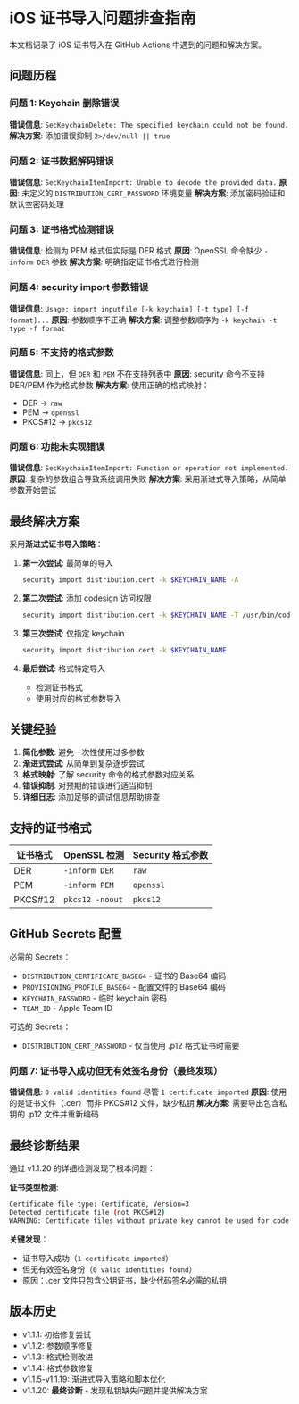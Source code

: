 # iOS 证书导入问题排查指南

本文档记录了 iOS 证书导入在 GitHub Actions 中遇到的问题和解决方案。

## 问题历程

### 问题 1: Keychain 删除错误
**错误信息**: `SecKeychainDelete: The specified keychain could not be found.`
**解决方案**: 添加错误抑制 `2>/dev/null || true`

### 问题 2: 证书数据解码错误  
**错误信息**: `SecKeychainItemImport: Unable to decode the provided data.`
**原因**: 未定义的 `DISTRIBUTION_CERT_PASSWORD` 环境变量
**解决方案**: 添加密码验证和默认空密码处理

### 问题 3: 证书格式检测错误
**错误信息**: 检测为 PEM 格式但实际是 DER 格式
**原因**: OpenSSL 命令缺少 `-inform DER` 参数
**解决方案**: 明确指定证书格式进行检测

### 问题 4: security import 参数错误
**错误信息**: `Usage: import inputfile [-k keychain] [-t type] [-f format]...`
**原因**: 参数顺序不正确
**解决方案**: 调整参数顺序为 `-k keychain -t type -f format`

### 问题 5: 不支持的格式参数
**错误信息**: 同上，但 `DER` 和 `PEM` 不在支持列表中
**原因**: security 命令不支持 DER/PEM 作为格式参数
**解决方案**: 使用正确的格式映射：
- DER → `raw`
- PEM → `openssl`
- PKCS#12 → `pkcs12`

### 问题 6: 功能未实现错误
**错误信息**: `SecKeychainItemImport: Function or operation not implemented.`
**原因**: 复杂的参数组合导致系统调用失败
**解决方案**: 采用渐进式导入策略，从简单参数开始尝试

## 最终解决方案

采用**渐进式证书导入策略**：

1. **第一次尝试**: 最简单的导入
   ```bash
   security import distribution.cert -k $KEYCHAIN_NAME -A
   ```

2. **第二次尝试**: 添加 codesign 访问权限
   ```bash
   security import distribution.cert -k $KEYCHAIN_NAME -T /usr/bin/codesign
   ```

3. **第三次尝试**: 仅指定 keychain
   ```bash
   security import distribution.cert -k $KEYCHAIN_NAME
   ```

4. **最后尝试**: 格式特定导入
   - 检测证书格式
   - 使用对应的格式参数导入

## 关键经验

1. **简化参数**: 避免一次性使用过多参数
2. **渐进式尝试**: 从简单到复杂逐步尝试
3. **格式映射**: 了解 security 命令的格式参数对应关系
4. **错误抑制**: 对预期的错误进行适当抑制
5. **详细日志**: 添加足够的调试信息帮助排查

## 支持的证书格式

| 证书格式 | OpenSSL 检测 | Security 格式参数 |
|---------|-------------|------------------|
| DER     | `-inform DER` | `raw` |
| PEM     | `-inform PEM` | `openssl` |
| PKCS#12 | `pkcs12 -noout` | `pkcs12` |

## GitHub Secrets 配置

必需的 Secrets：
- `DISTRIBUTION_CERTIFICATE_BASE64` - 证书的 Base64 编码
- `PROVISIONING_PROFILE_BASE64` - 配置文件的 Base64 编码
- `KEYCHAIN_PASSWORD` - 临时 keychain 密码
- `TEAM_ID` - Apple Team ID

可选的 Secrets：
- `DISTRIBUTION_CERT_PASSWORD` - 仅当使用 .p12 格式证书时需要

### 问题 7: 证书导入成功但无有效签名身份（最终发现）
**错误信息**: `0 valid identities found` 尽管 `1 certificate imported`
**原因**: 使用的是证书文件（.cer）而非 PKCS#12 文件，缺少私钥
**解决方案**: 需要导出包含私钥的 .p12 文件并重新编码

## 最终诊断结果

通过 v1.1.20 的详细检测发现了根本问题：

**证书类型检测**:
```bash
Certificate file type: Certificate, Version=3
Detected certificate file (not PKCS#12)
WARNING: Certificate files without private key cannot be used for code signing
```

**关键发现**：
- 证书导入成功（`1 certificate imported`）
- 但无有效签名身份（`0 valid identities found`）
- 原因：.cer 文件只包含公钥证书，缺少代码签名必需的私钥

## 版本历史

- v1.1.1: 初始修复尝试
- v1.1.2: 参数顺序修复  
- v1.1.3: 格式检测改进
- v1.1.4: 格式参数修复
- v1.1.5-v1.1.19: 渐进式导入策略和脚本优化
- v1.1.20: **最终诊断** - 发现私钥缺失问题并提供解决方案